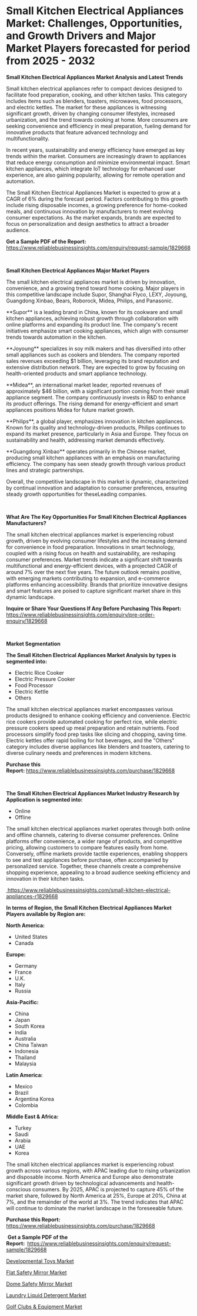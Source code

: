 <p><h1>Small Kitchen Electrical Appliances Market: Challenges, Opportunities, and Growth Drivers and Major Market Players forecasted for period from 2025 - 2032</h1></p><p><strong>Small Kitchen Electrical Appliances Market Analysis and Latest Trends</strong></p>
<p><p>Small kitchen electrical appliances refer to compact devices designed to facilitate food preparation, cooking, and other kitchen tasks. This category includes items such as blenders, toasters, microwaves, food processors, and electric kettles. The market for these appliances is witnessing significant growth, driven by changing consumer lifestyles, increased urbanization, and the trend towards cooking at home. More consumers are seeking convenience and efficiency in meal preparation, fueling demand for innovative products that feature advanced technology and multifunctionality.</p><p>In recent years, sustainability and energy efficiency have emerged as key trends within the market. Consumers are increasingly drawn to appliances that reduce energy consumption and minimize environmental impact. Smart kitchen appliances, which integrate IoT technology for enhanced user experience, are also gaining popularity, allowing for remote operation and automation.</p><p>The Small Kitchen Electrical Appliances Market is expected to grow at a CAGR of 6% during the forecast period. Factors contributing to this growth include rising disposable incomes, a growing preference for home-cooked meals, and continuous innovation by manufacturers to meet evolving consumer expectations. As the market expands, brands are expected to focus on personalization and design aesthetics to attract a broader audience.</p></p>
<p><strong>Get a Sample PDF of the Report:&nbsp;</strong> <a href="https://www.reliablebusinessinsights.com/enquiry/request-sample/1829668?utm_campaign=63&utm_medium=2&utm_source=Github&utm_content=ia&utm_term=09022025&utm_id=small-kitchen-electrical-appliances">https://www.reliablebusinessinsights.com/enquiry/request-sample/1829668</a></p>
<p>&nbsp;</p>
<p><strong>Small Kitchen Electrical Appliances Major Market Players</strong></p>
<p><p>The small kitchen electrical appliances market is driven by innovation, convenience, and a growing trend toward home cooking. Major players in this competitive landscape include Supor, Shanghai Flyco, LEXY, Joyoung, Guangdong Xinbao, Bears, Roborock, Midea, Philips, and Panasonic. </p><p>**Supor** is a leading brand in China, known for its cookware and small kitchen appliances, achieving robust growth through collaboration with online platforms and expanding its product line. The company's recent initiatives emphasize smart cooking appliances, which align with consumer trends towards automation in the kitchen.</p><p>**Joyoung** specializes in soy milk makers and has diversified into other small appliances such as cookers and blenders. The company reported sales revenues exceeding $1 billion, leveraging its brand reputation and extensive distribution network. They are expected to grow by focusing on health-oriented products and smart appliance technology.</p><p>**Midea**, an international market leader, reported revenues of approximately $46 billion, with a significant portion coming from their small appliance segment. The company continuously invests in R&D to enhance its product offerings. The rising demand for energy-efficient and smart appliances positions Midea for future market growth.</p><p>**Philips**, a global player, emphasizes innovation in kitchen appliances. Known for its quality and technology-driven products, Philips continues to expand its market presence, particularly in Asia and Europe. They focus on sustainability and health, addressing market demands effectively.</p><p>**Guangdong Xinbao** operates primarily in the Chinese market, producing small kitchen appliances with an emphasis on manufacturing efficiency. The company has seen steady growth through various product lines and strategic partnerships.</p><p>Overall, the competitive landscape in this market is dynamic, characterized by continual innovation and adaptation to consumer preferences, ensuring steady growth opportunities for theseLeading companies.</p></p>
<p>&nbsp;</p>
<p><strong>What Are The Key Opportunities For Small Kitchen Electrical Appliances Manufacturers?</strong></p>
<p><p>The small kitchen electrical appliances market is experiencing robust growth, driven by evolving consumer lifestyles and the increasing demand for convenience in food preparation. Innovations in smart technology, coupled with a rising focus on health and sustainability, are reshaping consumer preferences. Market trends indicate a significant shift towards multifunctional and energy-efficient devices, with a projected CAGR of around 7% over the next five years. The future outlook remains positive, with emerging markets contributing to expansion, and e-commerce platforms enhancing accessibility. Brands that prioritize innovative designs and smart features are poised to capture significant market share in this dynamic landscape.</p></p>
<p><strong>Inquire or Share Your Questions If Any Before Purchasing This Report:</strong> <a href="https://www.reliablebusinessinsights.com/enquiry/pre-order-enquiry/1829668?utm_campaign=63&utm_medium=2&utm_source=Github&utm_content=ia&utm_term=09022025&utm_id=small-kitchen-electrical-appliances">https://www.reliablebusinessinsights.com/enquiry/pre-order-enquiry/1829668</a></p>
<p>&nbsp;</p>
<p><strong>Market Segmentation</strong></p>
<p><strong>The Small Kitchen Electrical Appliances Market Analysis by types is segmented into:</strong></p>
<p><ul><li>Electric Rice Cooker</li><li>Electric Pressure Cooker</li><li>Food Processor</li><li>Electric Kettle</li><li>Others</li></ul></p>
<p><p>The small kitchen electrical appliances market encompasses various products designed to enhance cooking efficiency and convenience. Electric rice cookers provide automated cooking for perfect rice, while electric pressure cookers speed up meal preparation and retain nutrients. Food processors simplify food prep tasks like slicing and chopping, saving time. Electric kettles offer rapid boiling for hot beverages, and the "Others" category includes diverse appliances like blenders and toasters, catering to diverse culinary needs and preferences in modern kitchens.</p></p>
<p><strong>Purchase this Report:&nbsp;</strong><a href="https://www.reliablebusinessinsights.com/purchase/1829668?utm_campaign=63&utm_medium=2&utm_source=Github&utm_content=ia&utm_term=09022025&utm_id=small-kitchen-electrical-appliances">https://www.reliablebusinessinsights.com/purchase/1829668</a></p>
<p>&nbsp;</p>
<p><strong>The Small Kitchen Electrical Appliances Market Industry Research by Application is segmented into:</strong></p>
<p><ul><li>Online</li><li>Offline</li></ul></p>
<p><p>The small kitchen electrical appliances market operates through both online and offline channels, catering to diverse consumer preferences. Online platforms offer convenience, a wider range of products, and competitive pricing, allowing customers to compare features easily from home. Conversely, offline markets provide tactile experiences, enabling shoppers to see and test appliances before purchase, often accompanied by personalized service. Together, these channels create a comprehensive shopping experience, appealing to a broad audience seeking efficiency and innovation in their kitchen tasks.</p></p>
<p><a href="https://www.reliablebusinessinsights.com/small-kitchen-electrical-appliances-r1829668?utm_campaign=63&utm_medium=2&utm_source=Github&utm_content=ia&utm_term=09022025&utm_id=small-kitchen-electrical-appliances">&nbsp;https://www.reliablebusinessinsights.com/small-kitchen-electrical-appliances-r1829668</a></p>
<p><strong>In terms of Region, the Small Kitchen Electrical Appliances Market Players available by Region are:</strong></p>
<p>
    <p> <strong> North America: </strong>
        <ul>
            <li>United States</li>
            <li>Canada</li>
        </ul>
        </p> 
    <p> <strong> Europe: </strong>
        <ul>
            <li>Germany</li>
            <li>France</li>
            <li>U.K.</li>
            <li>Italy</li>
            <li>Russia</li>
        </ul>
        </p> 
    <p> <strong> Asia-Pacific: </strong>
        <ul>
            <li>China</li>
            <li>Japan</li>
            <li>South Korea</li>
            <li>India</li>
            <li>Australia</li>
            <li>China Taiwan</li>
            <li>Indonesia</li>
            <li>Thailand</li>
            <li>Malaysia</li>
        </ul>
        </p> 
    <p> <strong> Latin America: </strong>
        <ul>
            <li>Mexico</li>
            <li>Brazil</li>
            <li>Argentina Korea</li>
            <li>Colombia</li>
        </ul>
        </p> 
    <p> <strong> Middle East & Africa: </strong>
        <ul>
            <li>Turkey</li>
            <li>Saudi</li>
            <li>Arabia</li>
            <li>UAE</li>
            <li>Korea</li>
        </ul>
    </p>
    </p>
<p><p>The small kitchen electrical appliances market is experiencing robust growth across various regions, with APAC leading due to rising urbanization and disposable income. North America and Europe also demonstrate significant growth driven by technological advancements and health-conscious consumers. By 2025, APAC is projected to capture 45% of the market share, followed by North America at 25%, Europe at 20%, China at 7%, and the remainder of the world at 3%. The trend indicates that APAC will continue to dominate the market landscape in the foreseeable future.</p></p>
<p><strong>Purchase this Report: </strong><a href="https://www.reliablebusinessinsights.com/purchase/1829668?utm_campaign=63&utm_medium=2&utm_source=Github&utm_content=ia&utm_term=09022025&utm_id=small-kitchen-electrical-appliances">https://www.reliablebusinessinsights.com/purchase/1829668</a></p>
<p>&nbsp;<strong>Get a Sample PDF of the Report:&nbsp;&nbsp;</strong><a href="https://www.reliablebusinessinsights.com/enquiry/request-sample/1829668?utm_campaign=63&utm_medium=2&utm_source=Github&utm_content=ia&utm_term=09022025&utm_id=small-kitchen-electrical-appliances">https://www.reliablebusinessinsights.com/enquiry/request-sample/1829668</a></p>
<p><strong></strong></p>
<p><p><a href="https://github.com/rrapajecundi/Market-Research-Report-List-1/blob/main/developmental-toys-market.md?utm_campaign=63&utm_medium=2&utm_source=Github&utm_content=ia&utm_term=09022025&utm_id=small-kitchen-electrical-appliances">Developmental Toys Market</a></p><p><a href="https://github.com/miottaredlin79/Market-Research-Report-List-1/blob/main/flat-safety-mirror-market.md?utm_campaign=63&utm_medium=2&utm_source=Github&utm_content=ia&utm_term=09022025&utm_id=small-kitchen-electrical-appliances">Flat Safety Mirror Market</a></p><p><a href="https://github.com/paljuhubeyde/Market-Research-Report-List-1/blob/main/dome-safety-mirror-market.md?utm_campaign=63&utm_medium=2&utm_source=Github&utm_content=ia&utm_term=09022025&utm_id=small-kitchen-electrical-appliances">Dome Safety Mirror Market</a></p><p><a href="https://github.com/ugurgyuri/Market-Research-Report-List-1/blob/main/laundry-liquid-detergent-market.md?utm_campaign=63&utm_medium=2&utm_source=Github&utm_content=ia&utm_term=09022025&utm_id=small-kitchen-electrical-appliances">Laundry Liquid Detergent Market</a></p><p><a href="https://github.com/nacrehuipie/Market-Research-Report-List-1/blob/main/golf-clubs-equipment-market.md?utm_campaign=63&utm_medium=2&utm_source=Github&utm_content=ia&utm_term=09022025&utm_id=small-kitchen-electrical-appliances">Golf Clubs & Equipment Market</a></p></p>